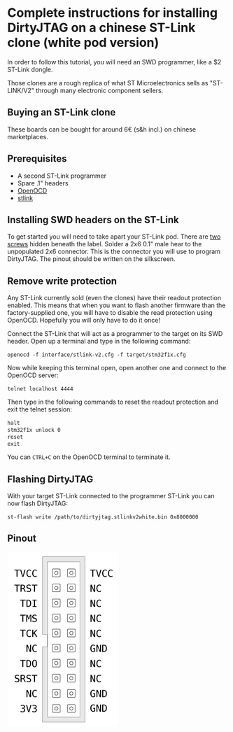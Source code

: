 # Complete instructions for installing DirtyJTAG on a chinese ST-Link clone (white pod version)

In order to follow this tutorial, you will need an SWD programmer, like a $2 ST-Link dongle.

Those clones are a rough replica of what ST Microelectronics sells as "ST-LINK/V2" through many electronic component sellers.

## Buying an ST-Link clone

These boards can be bought for around 6€ (s&h incl.) on chinese marketplaces.

## Prerequisites

 * A second ST-Link programmer
 * Spare .1" headers
 * [OpenOCD](http://openocd.org)
 * [stlink](https://github.com/texane/stlink)

## Installing SWD headers on the ST-Link

To get started you will need to take apart your ST-Link pod. There are [two screws](https://youtu.be/zXENCKrPQMc?t=106) hidden beneath the label. Solder a 2x6 0.1" male hear to the unpopulated 2x6 connector. This is the connector you will use to program DirtyJTAG. The pinout should be written on the silkscreen.

## Remove write protection

Any ST-Link currently sold (even the clones) have their readout protection enabled. This means that when you want to flash another firmware than the factory-supplied one, you will have to disable the read protection using OpenOCD. Hopefully you will only have to do it once!

Connect the ST-Link that will act as a programmer to the target on its SWD header. Open up a terminal and type in the following command:

```
openocd -f interface/stlink-v2.cfg -f target/stm32f1x.cfg
```

Now while keeping this terminal open, open another one and connect to the OpenOCD server:

```
telnet localhost 4444
```

Then type in the following commands to reset the readout protection and exit the telnet session:

```
halt
stm32f1x unlock 0
reset
exit
```

You can `CTRL+C` on the OpenOCD terminal to terminate it.

## Flashing DirtyJTAG

With your target ST-Link connected to the programmer ST-Link you can now flash DirtyJTAG:

```
st-flash write /path/to/dirtyjtag.stlinkv2white.bin 0x8000000
```

## Pinout


![Pinout of the ST-Link](img/stlinkv2white-pinout.jpg)
